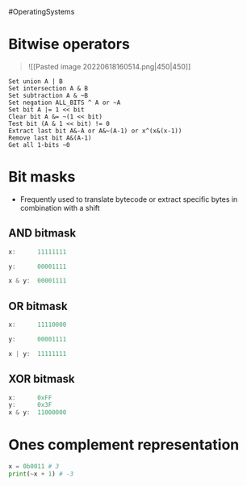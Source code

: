 #OperatingSystems 
# Bitwise operators

>![[Pasted image 20220618160514.png|450|450]]

```
Set union A | B
Set intersection A & B
Set subtraction A & ~B
Set negation ALL_BITS ^ A or ~A
Set bit A |= 1 << bit
Clear bit A &= ~(1 << bit)
Test bit (A & 1 << bit) != 0
Extract last bit A&-A or A&~(A-1) or x^(x&(x-1))
Remove last bit A&(A-1)
Get all 1-bits ~0
```

# Bit masks
- Frequently used to translate bytecode or extract specific bytes in combination with a shift
## AND bitmask

```c
x:      11111111 

y:      00001111

x & y:  00001111
```

## OR bitmask

```c
x:      11110000

y:      00001111

x | y:  11111111
```


## XOR bitmask
```c
x:      0xFF
y:      0x3F
x & y:  11000000
```

# Ones complement representation

```python
x = 0b0011 # 3
print(~x + 1) # -3
```
